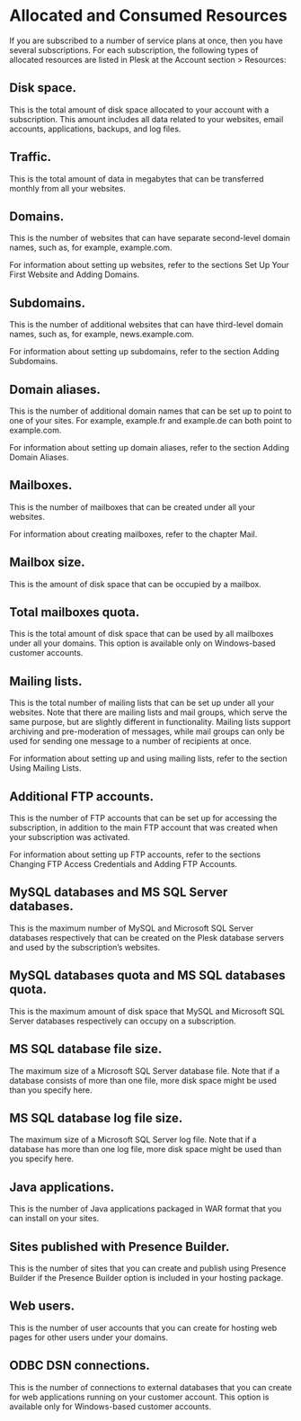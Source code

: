 # Allocated and Consumed Resources
If you are subscribed to a number of service plans at once, then you have several subscriptions. For each subscription, the following types of allocated resources are listed in Plesk at the Account section > Resources:

## Disk space. 
This is the total amount of disk space allocated to your account with a subscription. This amount includes all data related to your websites, email accounts, applications, backups, and log files.

## Traffic. 
This is the total amount of data in megabytes that can be transferred monthly from all your websites.

## Domains. 
This is the number of websites that can have separate second-level domain names, such as, for example, example.com.

For information about setting up websites, refer to the sections Set Up Your First Website and Adding Domains.

## Subdomains. 
This is the number of additional websites that can have third-level domain names, such as, for example, news.example.com.

For information about setting up subdomains, refer to the section Adding Subdomains.

## Domain aliases. 
This is the number of additional domain names that can be set up to point to one of your sites. For example, example.fr and example.de can both point to example.com.

For information about setting up domain aliases, refer to the section Adding Domain Aliases.

## Mailboxes. 
This is the number of mailboxes that can be created under all your websites.

For information about creating mailboxes, refer to the chapter Mail.

## Mailbox size. 
This is the amount of disk space that can be occupied by a mailbox.

## Total mailboxes quota. 
This is the total amount of disk space that can be used by all mailboxes under all your domains. This option is available only on Windows-based customer accounts.

## Mailing lists. 
This is the total number of mailing lists that can be set up under all your websites. Note that there are mailing lists and mail groups, which serve the same purpose, but are slightly different in functionality. Mailing lists support archiving and pre-moderation of messages, while mail groups can only be used for sending one message to a number of recipients at once.

For information about setting up and using mailing lists, refer to the section Using Mailing Lists.

## Additional FTP accounts. 
This is the number of FTP accounts that can be set up for accessing the subscription, in addition to the main FTP account that was created when your subscription was activated.

For information about setting up FTP accounts, refer to the sections Changing FTP Access Credentials and Adding FTP Accounts.

## MySQL databases and MS SQL Server databases.
This is the maximum number of MySQL and Microsoft SQL Server databases respectively that can be created on the Plesk database servers and used by the subscription’s websites.

## MySQL databases quota and MS SQL databases quota.
This is the maximum amount of disk space that MySQL and Microsoft SQL Server databases respectively can occupy on a subscription.

## MS SQL database file size. 
The maximum size of a Microsoft SQL Server database file. Note that if a database consists of more than one file, more disk space might be used than you specify here.

## MS SQL database log file size. 
The maximum size of a Microsoft SQL Server log file. Note that if a database has more than one log file, more disk space might be used than you specify here.

## Java applications. 
This is the number of Java applications packaged in WAR format that you can install on your sites.

## Sites published with Presence Builder. 
This is the number of sites that you can create and publish using Presence Builder if the Presence Builder option is included in your hosting package.

## Web users. 
This is the number of user accounts that you can create for hosting web pages for other users under your domains.

## ODBC DSN connections. 
This is the number of connections to external databases that you can create for web applications running on your customer account. This option is available only for Windows-based customer accounts.